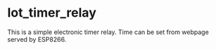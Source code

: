# Iot_timer_relay
This is a simple electronic timer relay. Time can be set from webpage served by ESP8266.
